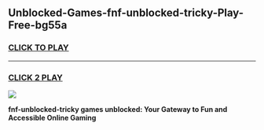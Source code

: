 
## Unblocked-Games-fnf-unblocked-tricky-Play-Free-bg55a
<h3>
<a href="https://premium76.site?title=fnf-unblocked-tricky&ref=21A">CLICK TO PLAY</a></h3>
<hr>

<h3>
<a href="https://premium76.site?title=fnf-unblocked-tricky&ref=21A">CLICK 2 PLAY</a>
  
</h3>

<a href="https://premium76.site?title=fnf-unblocked-tricky&ref=21A"><img src="https://clearcache.store/games.png"></a>


**fnf-unblocked-tricky games unblocked: Your Gateway to Fun and Accessible Online Gaming**
